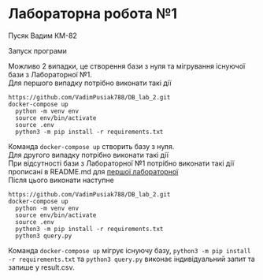 # Лабораторна робота №1 
Пусяк Вадим КМ-82


Запуск програми

Можливо 2 випадки, це створення бази з нуля та мігрування існуючої бази з Лабораторної №1.  
Для першого випадку потрібно виконати такі дії
```shell
https://github.com/VadimPusiak788/DB_lab_2.git
docker-compose up
  python -m venv env
  source env/bin/activate
  source .env
  python3 -m pip install -r requirements.txt
```
Команда ```docker-compose up``` створить базу з нуля.  
Для другого випадку потрібно виконати такі дії  
При відсутності бази з Лабораторної №1 потрібно виконати такі дії прописані в README.md для [першої лабораторної](https://github.com/VadimPusiak788/DB_Lab)  
Після цього виконати наступне
```shell
https://github.com/VadimPusiak788/DB_lab_2.git
docker-compose up
  python -m venv env
  source env/bin/activate
  source .env
  python3 -m pip install -r requirements.txt
  python3 query.py
```
Команда ```docker-compose up``` мігрує існуючу базу, ```python3 -m pip install -r requirements.txt``` та ```python3 query.py``` виконає індивідуальний запит та запише у result.csv.


